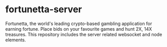 # fortunetta-server
Fortunetta, the world's leading crypto-based gambling application for earning fortune. Place bids on your favourite games and hunt 2X, 14X treasures. This repository includes the server related websocket and node elements.
